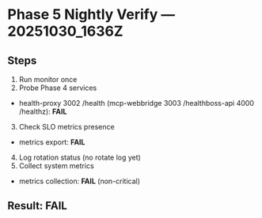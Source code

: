 # Phase 5 Nightly Verify — 20251030_1636Z
## Steps
1) Run monitor once
2) Probe Phase 4 services
- health-proxy 3002 /health (mcp-webbridge 3003 /healthboss-api 4000 /healthz): **FAIL**
3) Check SLO metrics presence
- metrics export: **FAIL**
4) Log rotation status
(no rotate log yet)
5) Collect system metrics
- metrics collection: **FAIL** (non-critical)

## Result: **FAIL**
